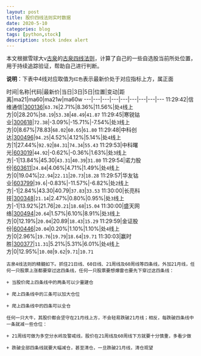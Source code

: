 ```yaml
---
layout: post
title: 股价四线法则实时数据
date: 2020-5-10
categories: blog
tags: [python,stock]
description: stock index alert
---
```



本文根据雪球大v[古泉](https://xueqiu.com/u/7148646888)的[古泉四线法则](https://xueqiu.com/7148646888/130498192)，计算了自己的一些自选股当前所处位置，用于持续追踪验证，帮助自己进行判断。

**说明**：下表中4线对应取值为`红色`表示最新价处于对应指标上方，属正面

时间|名称|代码|最新价|当日|3日|5日|位置|变动|距离|ma21|ma60|ma21w|ma60w
---|---|---|---|---|---|---|---|---
11:29:42|信维通信|[300136](https://xueqiu.com/S/SZ300136)|`63.76`|2.71%|8.36%|11.56%|处`4`线上方|0|28.20%|`58.19`|`53.38`|`48.49`|`41.87`
11:29:45|寒锐钴业|[300618](https://xueqiu.com/S/SZ300618)|`72.38`|-3.09%|-15.71%|-7.54%|处`3`线上方|0|8.67%|78.83|`68.02`|`60.65`|`61.80`
11:29:48|中科创达|[300496](https://xueqiu.com/S/SZ300496)|`94.25`|4.52%|4.12%|5.14%|处`4`线上方|1|27.44%|`92.92`|`84.31`|`74.34`|`55.43`
11:29:53|中科曙光|[603019](https://xueqiu.com/S/SH603019)|`44.92`|-0.62%|-0.36%|1.63%|处`3`线上方|-1|13.84%|45.30|`43.31`|`40.39`|`31.80`
11:29:54|诺力股份|[603611](https://xueqiu.com/S/SH603611)|`24.84`|4.06%|4.71%|1.49%|处`4`线上方|0|19.04%|`22.94`|`22.11`|`20.73`|`18.28`
11:29:57|华友钴业|[603799](https://xueqiu.com/S/SH603799)|`39.6`|-0.83%|-11.57%|-6.82%|处`2`线上方|-1|2.84%|43.30|40.79|`37.83`|`33.53`
11:30:00|长亮科技|[300348](https://xueqiu.com/S/SZ300348)|`21.14`|2.47%|0.80%|0.95%|处`3`线上方|-1|13.92%|21.76|`20.21`|`18.68`|`15.04`
11:30:00|盛天网络|[300494](https://xueqiu.com/S/SZ300494)|`20.64`|1.57%|6.10%|8.91%|处`3`线上方|0|12.19%|`20.04`|20.89|`18.43`|`15.29`
11:29:59|金证股份|[600446](https://xueqiu.com/S/SH600446)|`20.04`|0.20%|1.10%|1.10%|处`4`线上方|0|2.96%|`19.76`|`19.79`|`18.64`|`19.71`
11:30:03|赢时胜|[300377](https://xueqiu.com/S/SZ300377)|`11.31`|5.21%|5.31%|6.01%|处`4`线上方|0|12.95%|`10.08`|`9.62`|`9.71`|`10.71`

```
古泉4线法则的精髓如下。抓住21日线、60日线、21周线及60周线等四条线，外加21月线，任何一只股票上涨都要穿过这四条线，任何一只股票要想爆雷也要先下穿过这四条线：

+ 当股价爬上四条线中的两条可以少量建仓

+ 爬上四条线中的三条可以加大仓位

+ 爬上四条线中的四条可以全仓

任何一只大牛，其股价都会坚守在21月线上方，不会轻易跌破21月线；相反，每跌破四条线中一条就减一些仓位：

+ 21周线可做为多空分水岭及警戒线，股价在21周线及60周线下方就要十分慎重，多看少做

+ 跌破全部四条线就要大幅减仓，甚至清仓，一旦跌破21月线，清仓观望
```